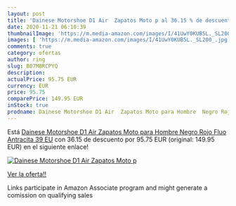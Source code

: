 ```yaml
---
layout: post
title: 'Dainese Motorshoe D1 Air  Zapatos Moto p al 36.15 % de descuento'
date: 2020-11-21 06:10:39
thumbnailImage: 'https://m.media-amazon.com/images/I/41UwY0KUB5L._SL200_.jpg'
images: [ 'https://m.media-amazon.com/images/I/41UwY0KUB5L._SL200_.jpg' ]
comments: true
category: ofertas
author: ring
slug: B07M8RCPYQ
description:
actualPrice: 95.75 EUR
currency: EUR
price: 95.75
comparePrice: 149.95 EUR
inStock: true
prodname: Dainese Motorshoe D1 Air  Zapatos Moto para Hombre  Negro Rojo Fluo Antracita  39 EU
---
```


Está [Dainese Motorshoe D1 Air  Zapatos Moto para Hombre  Negro Rojo Fluo Antracita  39 EU](https://www.amazon.es/dp/B07M8RCPYQ/?tag=tolees-21) con 36.15 de descuento por 95.75 EUR (original: 149.95 EUR) en el siguiente enlace!

[![Dainese Motorshoe D1 Air  Zapatos Moto p](https://m.media-amazon.com/images/I/41UwY0KUB5L._SL200_.jpg)](https://www.amazon.es/dp/B07M8RCPYQ/?tag=tolees-21)

[Ver la oferta!!](https://www.amazon.es/dp/B07M8RCPYQ/?tag=tolees-21)

Links participate in Amazon Associate program and might generate a comission on qualifying sales


